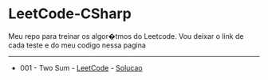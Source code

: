 # LeetCode-CSharp

Meu repo para treinar os algor�tmos do Leetcode.
Vou deixar o link de cada teste e do meu codigo nessa pagina

---

- 001 - Two Sum - [LeetCode](https://leetcode.com/problems/two-sum/description/) - [Solucao](https://github.com/Robert1802/LeetCode-CSharp/blob/master/001_TwoSum/Program.cs)